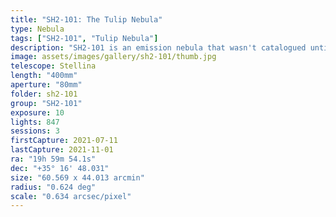 ```yaml
---
title: "SH2-101: The Tulip Nebula"
type: Nebula
tags: ["SH2-101", "Tulip Nebula"]
description: "SH2-101 is an emission nebula that wasn't catalogued until 1959. It is very faint and requires plenty of exposure or good narrowband filters to capture. You can see why it's sometimes referred to as the Tulip Nebula."
image: assets/images/gallery/sh2-101/thumb.jpg
telescope: Stellina
length: "400mm"
aperture: "80mm"
folder: sh2-101
group: "SH2-101"
exposure: 10
lights: 847 
sessions: 3
firstCapture: 2021-07-11
lastCapture: 2021-11-01
ra: "19h 59m 54.1s"
dec: "+35° 16' 48.031"
size: "60.569 x 44.013 arcmin"
radius: "0.624 deg"
scale: "0.634 arcsec/pixel"
---
```

